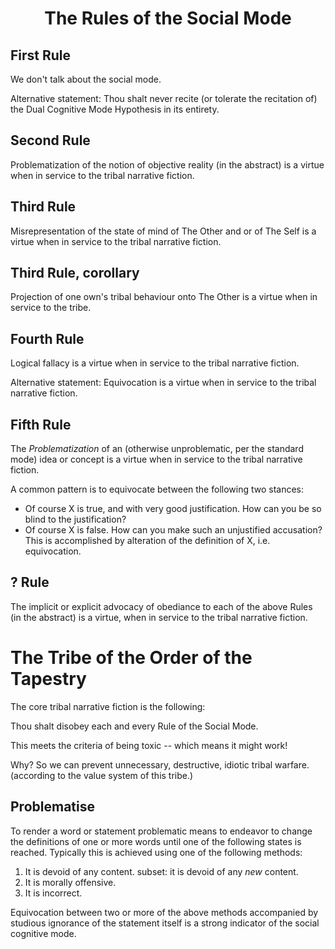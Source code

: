 <h1 align="center" >The Rules of the Social Mode</h1>

## First Rule

We don't talk about the social mode.

Alternative statement: Thou shalt never recite (or tolerate the recitation of) the Dual Cognitive Mode Hypothesis in its entirety.

## Second Rule

Problematization of the notion of objective reality (in the abstract) is a virtue when in service to the tribal narrative fiction.

## Third Rule

Misrepresentation of the state of mind of The Other and or of The Self is a virtue when in service to the tribal narrative fiction.

## Third Rule, corollary

Projection of one own's tribal behaviour onto The Other is a virtue when in service to the tribe.

## Fourth Rule

Logical fallacy is a virtue when in service to the tribal narrative fiction.

Alternative statement: Equivocation is a virtue when in service to the tribal narrative fiction.

## Fifth Rule

The *Problematization* of an (otherwise unproblematic, per the standard mode) idea or concept is a virtue when in service to the tribal narrative fiction.

A common pattern is to equivocate between the following two stances:
- Of course X is true, and with very good justification. How can you be so blind to the justification?
- Of course X is false. How can you make such an unjustified accusation?
This is accomplished by alteration of the definition of X, i.e. equivocation.

## ? Rule

The implicit or explicit advocacy of obediance to each of the above Rules (in the abstract) is a virtue, when in service to the tribal narrative fiction.

# The Tribe of the Order of the Tapestry 

The core tribal narrative fiction is the following:

Thou shalt disobey each and every Rule of the Social Mode.

This meets the criteria of being toxic -- which means it might work!

Why? So we can prevent unnecessary, destructive, idiotic tribal warfare. (according to the value system of this tribe.)

## Problematise

To render a word or statement problematic means to endeavor to change the definitions of one or more words until one of the following states is reached. Typically this is achieved using one of the following methods:

1. It is devoid of any content.
   subset: it is devoid of any *new* content.
2. It is morally offensive.
3. It is incorrect.

Equivocation between two or more of the above methods accompanied by studious ignorance of the statement itself is a strong indicator of the social cognitive mode.
